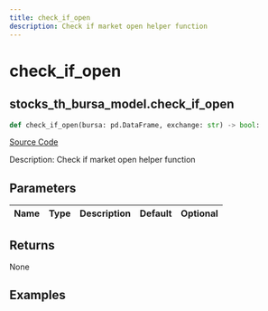 ```yaml
---
title: check_if_open
description: Check if market open helper function
---
```

# check_if_open

## stocks_th_bursa_model.check_if_open

```python
def check_if_open(bursa: pd.DataFrame, exchange: str) -> bool:
```
[Source Code](https://github.com/OpenBB-finance/OpenBBTerminal/tree/main/openbb_terminal/stocks/tradinghours/bursa_model.py#L156)

Description: Check if market open helper function

## Parameters

| Name | Type | Description | Default | Optional |
| ---- | ---- | ----------- | ------- | -------- |

## Returns

None

## Examples

